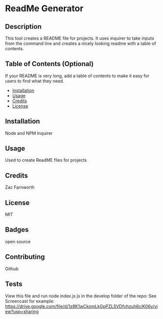 # ReadMe Generator

## Description

This tool creates a README file for projects. It uses inquirer to take inputs from the command line and creates a nicely looking readme with a table of contents.

## Table of Contents (Optional)

If your README is very long, add a table of contents to make it easy for users to find what they need.

- [Installation](#installation)
- [Usage](#usage)
- [Credits](#credits)
- [License](#license)

## Installation

Node and NPM Inquirer

## Usage

Used to create ReadME files for projects

## Credits

Zac Farnworth

## License

MIT

## Badges

open source

## Contributing

Github

## Tests

View this file and run node index.js js in the develop folder of the repo:
See Screencast for example:
https://drive.google.com/file/d/1z8K1wCkomLkGpPZLSVDfvhzuh6ciK06y/view?usp=sharing
